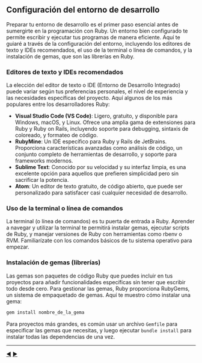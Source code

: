 ## Configuración del entorno de desarrollo

Preparar tu entorno de desarrollo es el primer paso esencial antes de sumergirte en la programación con Ruby. Un entorno bien configurado te permite escribir y ejecutar tus programas de manera eficiente. Aquí te guiaré a través de la configuración del entorno, incluyendo los editores de texto y IDEs recomendados, el uso de la terminal o línea de comandos, y la instalación de gemas, que son las librerías en Ruby.

### Editores de texto y IDEs recomendados

La elección del editor de texto o IDE (Entorno de Desarrollo Integrado) puede variar según tus preferencias personales, el nivel de experiencia y las necesidades específicas del proyecto. Aquí algunos de los más populares entre los desarrolladores Ruby:

- **Visual Studio Code (VS Code)**: Ligero, gratuito, y disponible para Windows, macOS, y Linux. Ofrece una amplia gama de extensiones para Ruby y Ruby on Rails, incluyendo soporte para debugging, sintaxis de coloreado, y formateo de código.
- **RubyMine**: Un IDE específico para Ruby y Rails de JetBrains. Proporciona características avanzadas como análisis de código, un conjunto completo de herramientas de desarrollo, y soporte para frameworks modernos.
- **Sublime Text**: Conocido por su velocidad y su interfaz limpia, es una excelente opción para aquellos que prefieren simplicidad pero sin sacrificar la potencia.
- **Atom**: Un editor de texto gratuito, de código abierto, que puede ser personalizado para satisfacer casi cualquier necesidad de desarrollo.

### Uso de la terminal o línea de comandos

La terminal (o línea de comandos) es tu puerta de entrada a Ruby. Aprender a navegar y utilizar la terminal te permitirá instalar gemas, ejecutar scripts de Ruby, y manejar versiones de Ruby con herramientas como rbenv o RVM. Familiarízate con los comandos básicos de tu sistema operativo para empezar.

### Instalación de gemas (librerías)

Las gemas son paquetes de código Ruby que puedes incluir en tus proyectos para añadir funcionalidades específicas sin tener que escribir todo desde cero. Para gestionar las gemas, Ruby proporciona RubyGems, un sistema de empaquetado de gemas. Aquí te muestro cómo instalar una gema:

```bash
gem install nombre_de_la_gema
```

Para proyectos más grandes, es común usar un archivo `Gemfile` para especificar las gemas que necesitas, y luego ejecutar `bundle install` para instalar todas las dependencias de una vez.


---
[:arrow_backward:](02-Historia-Ruby.md) [:arrow_forward:](04-Sintaxis.md)